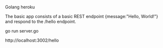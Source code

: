 Golang heroku

The basic app consists of a basic REST endpoint {message:"Hello, World!"} and respond to the /hello endpoint.

go run server.go

http://localhost:3002/hello